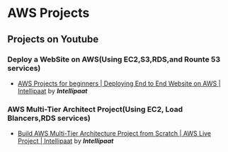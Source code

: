 # AWS Projects

## Projects on Youtube
### Deploy a WebSite on AWS(Using  EC2,S3,RDS,and Rounte 53 services)
- [AWS Projects for beginners | Deploying End to End Website on AWS | Intellipaat](https://www.youtube.com/watch?v=7Gym2XVcA5A) by  ***Intellipaat***
### AWS Multi-Tier Architect Project(Using EC2, Load Blancers,RDS services)
- [Build AWS Multi-Tier Architecture Project from Scratch | AWS Live Project | Intellipaat](https://www.youtube.com/watch?v=DoaeNEytnuA) by ***Intellipaat***
